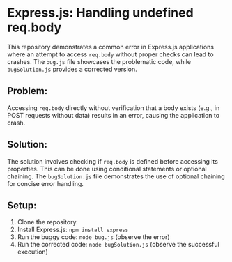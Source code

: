 # Express.js: Handling undefined req.body

This repository demonstrates a common error in Express.js applications where an attempt to access `req.body` without proper checks can lead to crashes.  The `bug.js` file showcases the problematic code, while `bugSolution.js` provides a corrected version.

## Problem:

Accessing `req.body` directly without verification that a body exists (e.g., in POST requests without data) results in an error, causing the application to crash.

## Solution:

The solution involves checking if `req.body` is defined before accessing its properties.  This can be done using conditional statements or optional chaining.  The `bugSolution.js` file demonstrates the use of optional chaining for concise error handling.

## Setup:

1. Clone the repository.
2. Install Express.js: `npm install express`
3. Run the buggy code: `node bug.js` (observe the error)
4. Run the corrected code: `node bugSolution.js` (observe the successful execution)